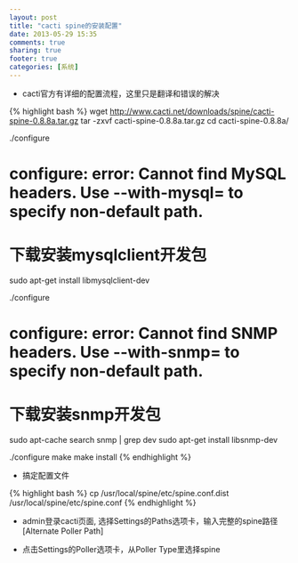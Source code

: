 ```yaml
---
layout: post
title: "cacti spine的安装配置"
date: 2013-05-29 15:35
comments: true
sharing: true
footer: true
categories: [系统]
---
```



+ cacti官方有详细的配置流程，这里只是翻译和错误的解决


{% highlight bash %}
wget http://www.cacti.net/downloads/spine/cacti-spine-0.8.8a.tar.gz
tar -zxvf cacti-spine-0.8.8a.tar.gz
cd cacti-spine-0.8.8a/

./configure
# configure: error: Cannot find MySQL headers.  Use --with-mysql= to specify non-default path.
# 下载安装mysqlclient开发包
sudo apt-get install libmysqlclient-dev

./configure
# configure: error: Cannot find SNMP headers.  Use --with-snmp= to specify non-default path.
# 下载安装snmp开发包
sudo apt-cache search snmp | grep dev
sudo apt-get install libsnmp-dev

./configure
make
make install
{% endhighlight %}

+ 搞定配置文件

{% highlight bash %}
cp /usr/local/spine/etc/spine.conf.dist /usr/local/spine/etc/spine.conf
{% endhighlight %}

+ admin登录cacti页面, 选择Settings的Paths选项卡，输入完整的spine路径[Alternate Poller Path]

+ 点击Settings的Poller选项卡，从Poller Type里选择spine

